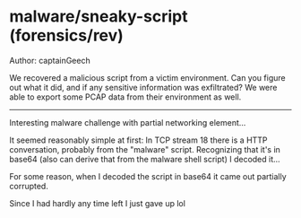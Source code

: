 # malware/sneaky-script (forensics/rev)

Author: captainGeech

We recovered a malicious script from a victim environment. Can you figure out what it did, and if any sensitive information was exfiltrated? We were able to export some PCAP data from their environment as well.

---

Interesting malware challenge with partial networking element...

It seemed reasonably simple at first: In TCP stream 18 there is a HTTP conversation, probably from the "malware" script. Recognizing that it's in base64 (also can derive that from the malware shell script) I decoded it...

For some reason, when I decoded the script in base64 it came out partially corrupted. 

Since I had hardly any time left I just gave up lol
